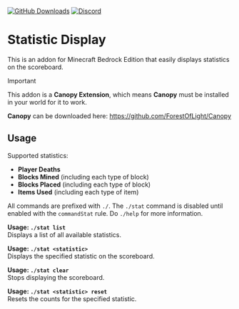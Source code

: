 <!-- ![Understudy Logo](./understudy_logo_banner.png) -->

[![GitHub Downloads](https://img.shields.io/github/downloads/ForestOfLight/Statistic-Display/total?label=Github%20downloads&logo=github)](https://github.com/ForestOfLight/Statistic-Display/releases/latest)
[![Discord](https://badgen.net/discord/members/9KGche8fxm?icon=discord&label=Discord&list=what)](https://discord.gg/9KGche8fxm)
<!-- [![Curseforge Downloads](https://cf.way2muchnoise.eu/full_1093805_downloads.svg)](https://www.curseforge.com/minecraft-bedrock/addons/understudy) -->

# Statistic Display
This is an addon for Minecraft Bedrock Edition that easily displays statistics on the scoreboard.

> [!IMPORTANT]
> This addon is a **Canopy Extension**, which means **Canopy** must be installed in your world for it to work.

**Canopy** can be downloaded here: https://github.com/ForestOfLight/Canopy

## Usage
Supported statistics:
- **Player Deaths**
- **Blocks Mined** (including each type of block)
- **Blocks Placed** (including each type of block)
- **Items Used** (including each type of item)

All commands are prefixed with `./`. The `./stat` command is disabled until enabled with the `commandStat` rule. Do `./help` for more information.

**Usage: `./stat list`**  
Displays a list of all available statistics.

**Usage: `./stat <statistic>`**  
Displays the specified statistic on the scoreboard.

**Usage: `./stat clear`**  
Stops displaying the scoreboard.

**Usage: `./stat <statistic> reset`**  
Resets the counts for the specified statistic.
